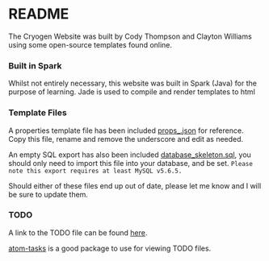 # README #

The Cryogen Website was built by Cody Thompson and Clayton Williams using some open-source templates found online.

### Built in Spark ###

Whilst not entirely necessary, this website was built in Spark (Java) for the purpose of learning.
Jade is used to compile and render templates to html

### Template Files ###

A properties template file has been included [props_.json](data/props_.json) for reference. Copy this file, rename and remove the underscore and edit as needed.

An empty SQL export has also been included [database_skeleton.sql](data/database_skeleton.sql), you should only need to import this file into your database, and be set.
```Please note this export requires at least MySQL v5.6.5.```

Should either of these files end up out of date, please let me know and I will be sure to update them.

### TODO ###

A link to the TODO file can be found [here](.TODO).

[atom-tasks](https://github.com/irrationalistic/atom-tasks) is a good package to use for viewing TODO files.
